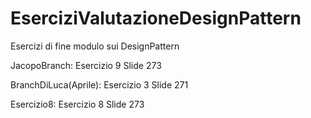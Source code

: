 # EserciziValutazioneDesignPattern
Esercizi di fine modulo sui DesignPattern

JacopoBranch:
Esercizio 9 Slide 273

BranchDiLuca(Aprile):
Esercizio 3 Slide 271

Esercizio8:
Esercizio 8 Slide 273

